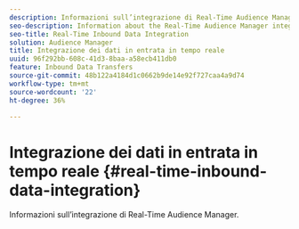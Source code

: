 ```yaml
---
description: Informazioni sull’integrazione di Real-Time Audience Manager.
seo-description: Information about the Real-Time Audience Manager integration.
seo-title: Real-Time Inbound Data Integration
solution: Audience Manager
title: Integrazione dei dati in entrata in tempo reale
uuid: 96f292bb-608c-41d3-8baa-a58ecb411db0
feature: Inbound Data Transfers
source-git-commit: 48b122a4184d1c0662b9de14e92f727caa4a9d74
workflow-type: tm+mt
source-wordcount: '22'
ht-degree: 36%

---
```



# Integrazione dei dati in entrata in tempo reale {#real-time-inbound-data-integration}

Informazioni sull’integrazione di Real-Time Audience Manager.

<!-- c_rt_data_int.xml -->